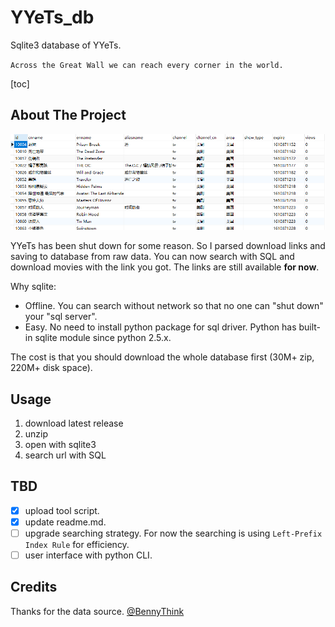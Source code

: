 # YYeTs_db

Sqlite3 database of YYeTs.

`Across the Great Wall we can reach every corner in the world.`

[toc]

## About The Project

![Product Name Screen Shot](./images/screenshot.png)

YYeTs has been shut down for some reason. So I parsed download links and saving to database from raw data. You can now search with SQL and download movies with the link you got. The links are still available **for now**. 

Why sqlite:

* Offline. You can search without network so that no one can "shut down" your "sql server".
* Easy. No need to install python package for sql driver. Python has built-in sqlite module since python 2.5.x.

The cost is that you should download the whole database first (30M+ zip, 220M+ disk space).

## Usage

1. download latest release
2. unzip
3. open with sqlite3
4. search url with SQL

## TBD

* [x] upload tool script.
* [x] update readme.md.
* [ ] upgrade searching strategy. For now the searching is using `Left-Prefix Index Rule` for efficiency.
* [ ] user interface with python CLI.

## Credits

Thanks for the data source.
[@BennyThink](https://github.com/BennyThink)
